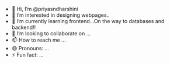 - 👋 Hi, I’m @priyasndharshini
- 👀 I’m interested in designing webpages..
- 🌱 I’m currently learning frontend...On the way to databases and backend!!
- 💞️ I’m looking to collaborate on ...
- 📫 How to reach me ...
- 😄 Pronouns: ...
- ⚡ Fun fact: ...

<!---
priyasndharshini/priyasndharshini is a ✨ special ✨ repository because its `README.md` (this file) appears on your GitHub profile.
You can click the Preview link to take a look at your changes.
--->
